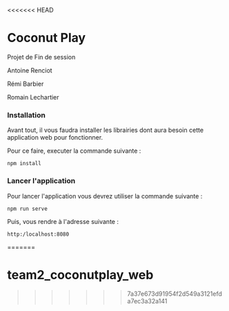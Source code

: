 <<<<<<< HEAD
# Coconut Play

Projet de Fin de session

Antoine Renciot

Rémi Barbier

Romain Lechartier


### Installation

Avant tout, il vous faudra installer les librairies dont aura besoin cette application web pour fonctionner.

Pour ce faire, executer la commande suivante :

```
npm install
```

### Lancer l'application

Pour lancer l'application vous devrez utiliser la commande suivante :

```
npm run serve
```

Puis, vous rendre à l'adresse suivante :

```
http:/localhost:8080
```
=======
# team2_coconutplay_web

>>>>>>> 7a37e673d91954f2d549a3121efda7ec3a32a141
